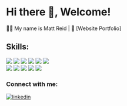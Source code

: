 # Hi there 👋, Welcome!

👨‍💻 My name is Matt Reid | 🔗 [Website Portfolio]

## Skills:

![](https://img.shields.io/badge/Code-HTML5-E34F26?style=flat&logo=html5&logoColor=white)
![](https://img.shields.io/badge/Code-CSS3-1572B6?style=flat&logo=css3&logoColor=white)
![](https://img.shields.io/badge/Code-JavaScript-F7DF1E?style=flat&logo=javascript&logoColor=black)
![](https://img.shields.io/badge/Code-React-61DAFB?style=flat&logo=react&logoColor=black)
![](https://img.shields.io/badge/Runtime-Node.js-339933?style=flat&logo=nodedotjs&logoColor=white)
![](https://img.shields.io/badge/Code-Python-3776AB?style=flat&logo=python&logoColor=white)  
![](https://img.shields.io/badge/Code-SwiftUI-ff69b4?style=flat&logo=swift&logoColor=white) 
![](https://img.shields.io/badge/Editor-VSCode-007ACC?style=flat&logo=visual-studio-code&logoColor=white)
![](https://img.shields.io/badge/Tools-Git-F05032?style=flat&logo=git&logoColor=white)
![](https://img.shields.io/badge/Database-MySQL-4479A1?style=flat&logo=mysql&logoColor=white)
![](https://img.shields.io/badge/Database-MongoDB-47A248?style=flat&logo=mongodb&logoColor=white)


### Connect with me:

[![linkedin](https://img.shields.io/badge/-LinkedIn-0077B5?style=flat&logo=Linkedin&logoColor=white)](https://www.linkedin.com/in/mattre1d)
